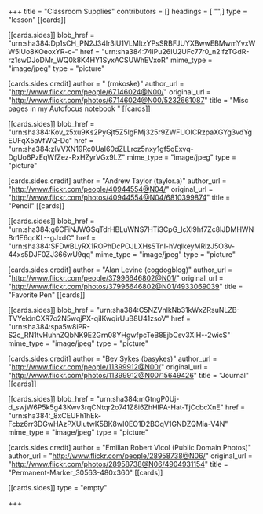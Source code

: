 +++
title = "Classroom Supplies"
contributors = []
headings = [ "",]
type = "lesson"
[[cards]]

[[cards.sides]]
blob_href = "urn:sha384:Dp1sCH_PN2J34lr3lU1VLMltzYPsSRBFJUYXBwwEBMwmYvxWW5lUo8KOeoxYR-c-"
href = "urn:sha384:74iPu26IU2UFc77r0_n2ifzTGdR-rz1swDJoDMr_WQ0k8K4HY1SyxACSUWhEVxoR"
mime_type = "image/jpeg"
type = "picture"

[cards.sides.credit]
author = " (rmkoske)"
author_url = "http://www.flickr.com/people/67146024@N00/"
original_url = "http://www.flickr.com/photos/67146024@N00/5232661087"
title = "Misc pages in my Autofocus notebook "
[[cards]]

[[cards.sides]]
blob_href = "urn:sha384:Kov_z5xu9Ks2PyGjt5Z5IgFMj325r9ZWFUOICRzpaXGYg3vdYgEUFqX5aVfWQ-Dc"
href = "urn:sha384:zlVVXN19Rc0UaI60dZLLrcz5nxy1gf5qExvq-DgUo6PzEqWfZez-RxHZyrVGx9LZ"
mime_type = "image/jpeg"
type = "picture"

[cards.sides.credit]
author = "Andrew Taylor (taylor.a)"
author_url = "http://www.flickr.com/people/40944554@N04/"
original_url = "http://www.flickr.com/photos/40944554@N04/6810399874"
title = "Pencil"
[[cards]]

[[cards.sides]]
blob_href = "urn:sha384:g6CFiNJWGSqTdrHBLuWNS7HTi3CpG_lcXl9hf7Zc8lJDMHWNBn1E6qcKL--gJxdC"
href = "urn:sha384:SFDwBLyRX1ROPhDcPOJLXHsSTnI-hVqIkeyMRlzJ5O3v-44xs5DJF0ZJ366wU9qq"
mime_type = "image/jpeg"
type = "picture"

[cards.sides.credit]
author = "Alan Levine (cogdogblog)"
author_url = "http://www.flickr.com/people/37996646802@N01/"
original_url = "http://www.flickr.com/photos/37996646802@N01/4933069039"
title = "Favorite Pen"
[[cards]]

[[cards.sides]]
blob_href = "urn:sha384:C5NZVnlkNb31kWxZRsuNLZB-TVYeldnCXR7o2N5wqjPX-qiIKwqirUuB8U41zsoV"
href = "urn:sha384:spa5w8iPR-S2c_RN1tvHuhnZQbNK9E2Grn08YHgwfpcTeB8EjbCsv3XIH--2wicS"
mime_type = "image/jpeg"
type = "picture"

[cards.sides.credit]
author = "Bev Sykes (basykes)"
author_url = "http://www.flickr.com/people/11399912@N00/"
original_url = "http://www.flickr.com/photos/11399912@N00/15649426"
title = "Journal"
[[cards]]

[[cards.sides]]
blob_href = "urn:sha384:mGtngP0Uj-d_swjW6P5k5g43Kwv3rqCNtqr2o741Z8i6ZhHlPA-Hat-TjCcbcXnE"
href = "urn:sha384:_8xCEUFh1hEk-Fcbz6rr3DGwHAzPXUlutwK5BK8wI0EO1D2BOqV1GNDZQMia-V4N"
mime_type = "image/jpeg"
type = "picture"

[cards.sides.credit]
author = "Emilian Robert Vicol (Public Domain Photos)"
author_url = "http://www.flickr.com/people/28958738@N06/"
original_url = "http://www.flickr.com/photos/28958738@N06/4904931154"
title = "Permanent-Marker_30563-480x360"
[[cards]]

[[cards.sides]]
type = "empty"

+++
